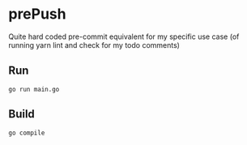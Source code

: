 # prePush
Quite hard coded pre-commit equivalent for my specific use case (of running yarn lint and check for my todo comments)

## Run
`go run main.go`

## Build
`go compile`